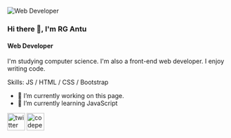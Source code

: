 ![Web Developer](https://arturssmirnovs.github.io/github-profile-readme-generator/images/banner.png)

### Hi there 👋, I'm RG Antu
#### Web Developer

I'm studying computer science. I'm also a front-end web developer. I enjoy writing code.

Skills:  JS / HTML / CSS / Bootstrap

- 🔭 I’m currently working on this page. 
- 🌱 I’m currently learning JavaScript 


[<img src='https://cdn.jsdelivr.net/npm/simple-icons@3.0.1/icons/twitter.svg' alt='twitter' height='40'>](https://twitter.com/https://twitter.com/rg_antu)  [<img src='https://cdn.jsdelivr.net/npm/simple-icons@3.0.1/icons/codepen.svg' alt='codepen' height='40'>](https://codepen.io/https://codepen.io/rg-antu)  


